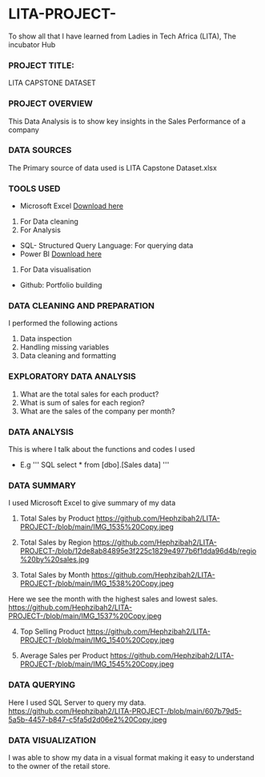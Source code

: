 # LITA-PROJECT-
To show all that I have learned from Ladies in Tech Africa (LITA), The incubator Hub 

### PROJECT TITLE:
LITA CAPSTONE DATASET

### PROJECT OVERVIEW
This Data Analysis is to show key insights in the Sales Performance of a company

### DATA SOURCES
The Primary source of data used is LITA Capstone Dataset.xlsx

### TOOLS USED
- Microsoft Excel [Download here](www.micosoft.com)
1. For Data cleaning
2. For Analysis
- SQL- Structured Query Language: For querying data
- Power BI [Download here](www.microsoft.com)
1. For Data visualisation
- Github: Portfolio building

### DATA CLEANING AND PREPARATION
I performed the following actions
1. Data inspection
2. Handling missing variables
3. Data cleaning and formatting

### EXPLORATORY DATA ANALYSIS
1. What are the total sales for each product?
2. What is sum of sales for each region?
3. What are the sales of the company per month?

### DATA ANALYSIS
 This is where I talk about the functions and codes I used
 - E.g
''' SQL
    select * from [dbo].[Sales data]
'''

### DATA SUMMARY
 I used Microsoft Excel to give summary of my data
 1. Total Sales by Product
  https://github.com/Hephzibah2/LITA-PROJECT-/blob/main/IMG_1535%20Copy.jpeg

2. Total Sales by Region
  https://github.com/Hephzibah2/LITA-PROJECT-/blob/12de8ab84895e3f225c1829e4977b6f1dda96d4b/regio%20by%20sales.jpg

3.  Total Sales by Month
  https://github.com/Hephzibah2/LITA-PROJECT-/blob/main/IMG_1538%20Copy.jpeg

Here we see the month with the highest sales and lowest sales. 
   https://github.com/Hephzibah2/LITA-PROJECT-/blob/main/IMG_1537%20Copy.jpeg
   
4. Top Selling Product
   https://github.com/Hephzibah2/LITA-PROJECT-/blob/main/IMG_1540%20Copy.jpeg
   
5.  Average Sales per Product
https://github.com/Hephzibah2/LITA-PROJECT-/blob/main/IMG_1545%20Copy.jpeg

### DATA QUERYING
Here I used SQL Server to query my data.
https://github.com/Hephzibah2/LITA-PROJECT-/blob/main/607b79d5-5a5b-4457-b847-c5fa5d2d06e2%20Copy.jpeg

### DATA VISUALIZATION
I was able to show my data in a visual format making it easy to understand to the owner of the retail store.

